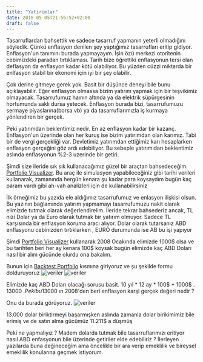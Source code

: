 ```yaml
---
title: "Yatirimlar"
date: 2018-05-05T21:56:52+02:00
draft: false
---
```


Tasarruflardan bahsettik ve sadece tasarruf yapmanın yeterli olmadığını söyledik. Çünkü enflasyon denilen şey yaptığımız tasarrufları eritip gidiyor. Enflasyon'un tanımını burada yapmayayım. İşin özü merkezi otoritenin cebimizdeki paradan tırtıklaması. Tarih bize öğrettiki enflasyonun tersi olan deflasyon da enflasyon kadar kötü olabiliyor. Bu yüzden cüzzi miktarda bir enlfasyon stabil bir ekonomi için iyi bir şey olabilir.

Çok derine gitmeye gerek yok. Basit bir düşünce deneyi bile bunu açıklayabilir. Eğer enflasyon olmassa bizim yatırım yapmak için bir teşvikimiz olmayacak. Tasarrufumuz haının altında ya da elektrik süpürgesinin hortumunda saklı dursa yetecek. Enflasyon burada bizi, tasarrufumuzu sermaye piyaslarına(borsa vb) ya da tasarruflarımızla iş kurmaya yönlendiren bir gerçek.

Peki yatırımdan beklentimiz nedir. En az enflasyon kadar bir kazanç. Enflasyon'un üzerinde olan her kuruş ise bizim yatırımdan olan karımız. Tabi bir de vergi gerçekliği var. Devletimiz yatırımdan ettiğimiz karı hesaplarken enflasyon gerçeğini göz ardı edebiliyor. Bu sebeple yatırımıdan beklentimiz aslında enflasyonun %2-3 uzerinde bir getiri.

Şimdi size ileride sık sık kullanacağımız güzel bir araçtan bahsedeceğim. [Portfolio Visualizer](https://www.portfoliovisualizer.com). Bu araç ile simulasyon yapabileceğiniz gibi tarihi verileri kullanarak, zamanında hergün kenara şu kadar para koysaydım bugün kaç param vardı gibi ah-vah analizleri için de kullanabilirsiniz

İlk örneğimiz bu yazıda ele aldığımız tasarrufumuz ve enlasyon ilişkisi olsun. Bu yazının bağlamında yatırım yapmamayı tasarrufumuzu nakit olarak elimizde tutmak olarak değerlendirelim. İleride tekrar bahsederiz ancak, TL nizi Dolar ya da Euro olarak tutmak bir yatırım olmuyor. Sadece TL karşısında bir enflasyon koruma aracı alıyor. Dolar olarak tutarsanız ABD enflasyonu cebinizden tırtıklarken , EURO durumunda ise AB bu işi yapıyor

Şimdi [Portfolio Visualizer](https://www.portfoliovisualizer.com) kullanarak 2008 Ocakında elimizde 1000$ olsa ve bu tarihten beri her ay kenara 100$ koysak bugün elimizde kaç ABD Doları nasıl bir alım gücünde olurdu ona bakalım.

Bunun için [Backtest Portfolio](https://www.portfoliovisualizer.com/backtest-portfolio) kısmına giriyoruz ve şu şekilde formu dolduruyoruz
![veriler](/img/yatirimlar/pv1.png)
![veriler](/img/yatirimlar/pv2.png)

Elimizde kaç ABD Doları olacağı sorusu basit. 10 yıl * 12 ay * 100$ + 1000$ . 13000 $. Peki bu 13000$ ın 2008'den beri enflasyon karşi gerçek değeri nedir ?

Onu da burada görüyoruz.
![veriler](/img/yatirimlar/pv3.png)


13.000 dolar biriktirmeyi başarmışken aslında zamanla dolar birikimimiz bile erimiş ve de satın alma gücümüz 11.211$ a düşmüş

Peki ne yapmalıyız ? Madem dolarda tutmak bile tasarruflarımızı eritiyor nasıl ABD enfasyonun bile üzerinde getiriler elde edebiliriz ? İlerleyen yazılarda buna değineceğim ama öncelikle bir ara verip emeklilik ve bireysel emeklilik konularına geçmek istiyorum.
